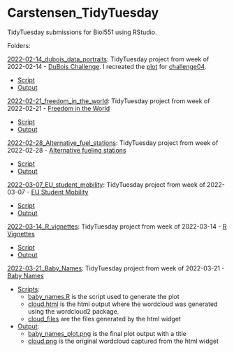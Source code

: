 # Carstensen_TidyTuesday
TidyTuesday submissions for Biol551 using RStudio. 

Folders:

[2022-02-14_dubois_data_portraits](https://github.com/h-carstensen/Carstensen_TidyTuesday/tree/main/dubois_data_portraits): TidyTuesday project from week of 2022-02-14 - [DuBois Challenge](https://github.com/rfordatascience/tidytuesday/blob/master/data/2022/2022-02-15/readme.md). I recreated the [plot](https://github.com/ajstarks/dubois-data-portraits/blob/master/challenge/2022/challenge04/original-plate-21.jpg) for [challenge04](https://github.com/ajstarks/dubois-data-portraits/tree/master/challenge/2022/challenge04).
 * [Script](https://github.com/h-carstensen/Carstensen_TidyTuesday/blob/main/dubois_data_portraits/script/dubois_challenge04_script.R)
 * [Output](https://github.com/h-carstensen/Carstensen_TidyTuesday/blob/main/dubois_data_portraits/outputs/DuBois_challenge04.png)

[2022-02-21_freedom_in_the_world](https://github.com/h-carstensen/Carstensen_TidyTuesday/tree/main/2022-02-21_freedom_in_the_world): TidyTuesday project from week of 2022-02-21 - [Freedom in the World](https://github.com/rfordatascience/tidytuesday/tree/master/data/2022/2022-02-22)
 * [Script](https://github.com/h-carstensen/Carstensen_TidyTuesday/blob/main/2022-02-21_freedom_in_the_world/Script/Freedom_in_the_world_script.R)
 * [Output](https://github.com/h-carstensen/Carstensen_TidyTuesday/blob/main/2022-02-21_freedom_in_the_world/Output/Freedom_plot.png)

[2022-02-28_Alternative_fuel_stations](https://github.com/h-carstensen/Carstensen_TidyTuesday/tree/main/2022-02-28_Alternative_fuel_stations): TidyTuesday project from week of 2022-02-28 - [Alternative fueling stations](https://github.com/rfordatascience/tidytuesday/tree/master/data/2022/2022-03-01)
 * [Script](https://github.com/h-carstensen/Carstensen_TidyTuesday/blob/main/2022-02-28_Alternative_fuel_stations/Script/Alternative_fuel_stations_script.R)
 * [Output](https://github.com/h-carstensen/Carstensen_TidyTuesday/blob/main/2022-02-28_Alternative_fuel_stations/Output/Alternative_fuel.png)

[2022-03-07_EU_student_mobility](https://github.com/h-carstensen/Carstensen_TidyTuesday/tree/main/2022-03-07_EU_student_mobility): TidyTuesday project from week of 2022-03-07 - [EU Student Mobility](https://github.com/rfordatascience/tidytuesday/tree/master/data/2022/2022-03-08)
 * [Script](https://github.com/h-carstensen/Carstensen_TidyTuesday/blob/main/2022-03-07_EU_student_mobility/Script/Erasmus.R)
 * [Output](https://github.com/h-carstensen/Carstensen_TidyTuesday/blob/main/2022-03-07_EU_student_mobility/Output/Erasmus.png)

[2022-03-14_R_vignettes](https://github.com/h-carstensen/Carstensen_TidyTuesday/tree/main/2022-03-14_R_vignettes): TidyTuesday project from week of 2022-03-14 - [R Vignettes](https://github.com/rfordatascience/tidytuesday/tree/master/data/2022/2022-03-15)
 * [Script](https://github.com/h-carstensen/Carstensen_TidyTuesday/blob/main/2022-03-14_R_vignettes/Script/R_vignettes.R)
 * [Output](https://github.com/h-carstensen/Carstensen_TidyTuesday/blob/main/2022-03-14_R_vignettes/Output/R_Vignettes.png)

[2022-03-21_Baby_Names](): TidyTuesday project from week of 2022-03-21 - [Baby Names](https://github.com/rfordatascience/tidytuesday/tree/master/data/2022/2022-03-22)
 * [Scripts](https://github.com/h-carstensen/Carstensen_TidyTuesday/tree/main/2022-03-21_Baby_Names/Script):
   * [baby_names.R](https://github.com/h-carstensen/Carstensen_TidyTuesday/blob/main/2022-03-21_Baby_Names/Script/baby_names.R) is the script used to generate the plot
   * [cloud.html](https://github.com/h-carstensen/Carstensen_TidyTuesday/blob/main/2022-03-21_Baby_Names/Script/cloud.html) is the  html output where the wordcloud was generated using the wordcloud2 package.
   * [cloud_files](https://github.com/h-carstensen/Carstensen_TidyTuesday/tree/main/2022-03-21_Baby_Names/Script/cloud_files) are the files generated by the html widget
 * [Output](https://github.com/h-carstensen/Carstensen_TidyTuesday/tree/main/2022-03-21_Baby_Names/Output):
   * [baby_names_plot.png](https://github.com/h-carstensen/Carstensen_TidyTuesday/blob/main/2022-03-21_Baby_Names/Output/baby_names_plot.png) is the final plot output with a title
   * [cloud.png](https://github.com/h-carstensen/Carstensen_TidyTuesday/blob/main/2022-03-21_Baby_Names/Output/cloud.png) is the original wordcloud captured from the html widget

